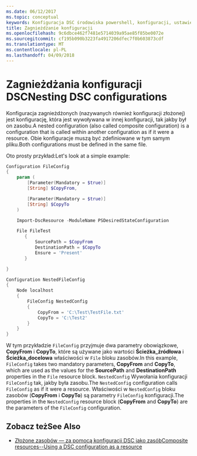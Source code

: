 ```yaml
---
ms.date: 06/12/2017
ms.topic: conceptual
keywords: Konfiguracja DSC środowiska powershell, konfiguracji, ustawienia
title: Zagnieżdżanie konfiguracji
ms.openlocfilehash: 9c6dbce462f7481e5714039a95ae85f85be0072e
ms.sourcegitcommit: cf195b090b3223fa4917206dfec7f0b603873cdf
ms.translationtype: MT
ms.contentlocale: pl-PL
ms.lasthandoff: 04/09/2018
---
```

# <a name="nesting-dsc-configurations"></a><span data-ttu-id="af6fe-103">Zagnieżdżania konfiguracji DSC</span><span class="sxs-lookup"><span data-stu-id="af6fe-103">Nesting DSC configurations</span></span>

<span data-ttu-id="af6fe-104">Konfiguracja zagnieżdżonych (nazywanych również konfiguracji złożonej) jest konfigurację, która jest wywoływana w innej konfiguracji, tak jakby był on zasobu.</span><span class="sxs-lookup"><span data-stu-id="af6fe-104">A nested configuration (also called composite configuration) is a configuration that is called within another configuration as if it were a resource.</span></span>
<span data-ttu-id="af6fe-105">Obie konfiguracje muszą być zdefiniowane w tym samym pliku.</span><span class="sxs-lookup"><span data-stu-id="af6fe-105">Both configurations must be defined in the same file.</span></span>

<span data-ttu-id="af6fe-106">Oto prosty przykład:</span><span class="sxs-lookup"><span data-stu-id="af6fe-106">Let's look at a simple example:</span></span>

```powershell
Configuration FileConfig
{
    param (
        [Parameter(Mandatory = $true)]
        [String] $CopyFrom,

        [Parameter(Mandatory = $true)]
        [String] $CopyTo
    )

    Import-DscResource -ModuleName PSDesiredStateConfiguration

    File FileTest
       {
           SourcePath = $CopyFrom
           DestinationPath = $CopyTo
           Ensure = 'Present'
       }

}

Configuration NestedFileConfig
{
    Node localhost
    {
        FileConfig NestedConfig
        {
            CopyFrom = 'C:\Test\TestFile.txt'
            CopyTo = 'C:\Test2'
        }
    }
}
```

<span data-ttu-id="af6fe-107">W tym przykładzie `FileConfig` przyjmuje dwa parametry obowiązkowe, **CopyFrom** i **CopyTo**, które są używane jako wartości **Ścieżka_źródłowa** i  **Ścieżka_docelowa** właściwości w `File` bloku zasobów.</span><span class="sxs-lookup"><span data-stu-id="af6fe-107">In this example, `FileConfig` takes two mandatory parameters,  **CopyFrom** and **CopyTo**, which are used as the values for the **SourcePath** and **DestinationPath** properties in the `File` resource block.</span></span>
<span data-ttu-id="af6fe-108">`NestedConfig` Wywołania konfiguracji `FileConfig` tak, jakby była zasobu.</span><span class="sxs-lookup"><span data-stu-id="af6fe-108">The `NestedConfig` configuration calls `FileConfig` as if it were a resource.</span></span>
<span data-ttu-id="af6fe-109">Właściwości w `NestedConfig` bloku zasobów (**CopyFrom** i **CopyTo**) są parametry `FileConfig` konfiguracji.</span><span class="sxs-lookup"><span data-stu-id="af6fe-109">The properties in the `NestedConfig` resource block (**CopyFrom** and **CopyTo**) are the parameters of the `FileConfig` configuration.</span></span>

## <a name="see-also"></a><span data-ttu-id="af6fe-110">Zobacz też</span><span class="sxs-lookup"><span data-stu-id="af6fe-110">See Also</span></span>

- [<span data-ttu-id="af6fe-111">Złożone zasobów — za pomocą konfiguracji DSC jako zasób</span><span class="sxs-lookup"><span data-stu-id="af6fe-111">Composite resources--Using a DSC configuration as a resource</span></span>](authoringResourceComposite.md)
